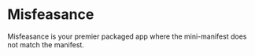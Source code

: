 # Misfeasance

Misfeasance is your premier packaged app where the mini-manifest
does not match the manifest.